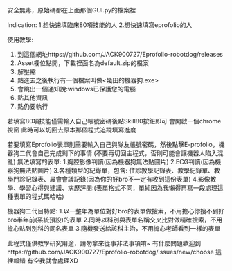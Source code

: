 安全無毒，原始碼都在上面那個GUI.py的檔案裡

Indication: 
1.想快速填臨床80項技能的人
2.想快速填寫eprofolio的人

使用教學:
1. 到這個網址https://github.com/JACK900727/Eprofolio-robotdog/releases
2. Asset欄位點開，下載裡面名為default.zip的檔案
3. 解壓縮
4. 點進去之後執行有一個檔案叫做<幾田的機器狗.exe>
5. 會跳出一個通知說:windows已保護您的電腦
6. 點其他資訊
7. 點仍要執行
 
若填寫80項技能僅需輸入自己帳號密碼後點Skill80按鈕即可
會開啟一個chrome視窗 此時可以切回去原本那個程式追蹤填寫進度

若要填寫Eprofolio表單則需要輸入自己與隊友帳號密碼，然後點擊E-profolio，機器狗二代會自己完成剩下的事情
(不要再切回主程式，否則可能會讓機器人陷入混亂)
無法填寫的表單:
1.胸腔影像判讀(因為機器狗無法貼圖片)
2.ECG判讀(因為機器狗無法貼圖片)
3.各種類型的紀錄單，包含: 住診教學記錄表、教學紀錄單、教學門診記錄表、晨會會議記錄(因為你的好bro不一定有收到這份表單)
4.影像教學、學習心得與建議、病歷評閱:(表單格式不同，單純因為我懶得再寫一段處理這種表單的程式碼哈哈)

機器狗二代目特點:
1.以一整年為單位對好bro的表單做搜索，不用擔心你搜不到好bro半年前(系統預設)的表單
2.同時以科別與表單名稱交叉比對做精確搜索，不用擔心貼到別科的同名表單
3.隨機發送給該科主治，不用擔心老師看到一樣的表單


此程式僅供教學研究用途，請勿拿來從事非法事項唷~
有什麼問題歡迎到https://github.com/JACK900727/Eprofolio-robotdog/issues/new/choose 這裡報錯 有空我就會處理XD
